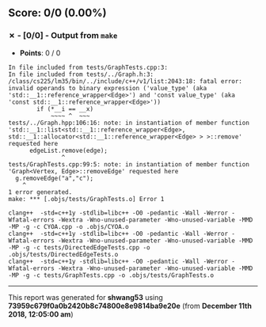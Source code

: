 


## Score: 0/0 (0.00%)


### ✗ - [0/0] - Output from `make`

- **Points**: 0 / 0

```
In file included from tests/GraphTests.cpp:3:
In file included from tests/../Graph.h:3:
/class/cs225/lm35/bin/../include/c++/v1/list:2043:18: fatal error: invalid operands to binary expression ('value_type' (aka 'std::__1::reference_wrapper<Edge>') and 'const value_type' (aka 'const std::__1::reference_wrapper<Edge>'))
        if (*__i == __x)
            ~~~~ ^  ~~~
tests/../Graph.hpp:106:16: note: in instantiation of member function 'std::__1::list<std::__1::reference_wrapper<Edge>, std::__1::allocator<std::__1::reference_wrapper<Edge> > >::remove' requested here
      edgeList.remove(edge);
               ^
tests/GraphTests.cpp:99:5: note: in instantiation of member function 'Graph<Vertex, Edge>::removeEdge' requested here
  g.removeEdge("a","c");
    ^
1 error generated.
make: *** [.objs/tests/GraphTests.o] Error 1

```
```
clang++  -std=c++1y -stdlib=libc++ -O0 -pedantic -Wall -Werror -Wfatal-errors -Wextra -Wno-unused-parameter -Wno-unused-variable -MMD -MP -g -c CYOA.cpp -o .objs/CYOA.o
clang++  -std=c++1y -stdlib=libc++ -O0 -pedantic -Wall -Werror -Wfatal-errors -Wextra -Wno-unused-parameter -Wno-unused-variable -MMD -MP -g -c tests/DirectedEdgeTests.cpp -o .objs/tests/DirectedEdgeTests.o
clang++  -std=c++1y -stdlib=libc++ -O0 -pedantic -Wall -Werror -Wfatal-errors -Wextra -Wno-unused-parameter -Wno-unused-variable -MMD -MP -g -c tests/GraphTests.cpp -o .objs/tests/GraphTests.o

```


---

This report was generated for **shwang53** using **73959c679f0a0b2420b8c74800e8e9814ba9e20e** (from **December 11th 2018, 12:05:00 am**)
